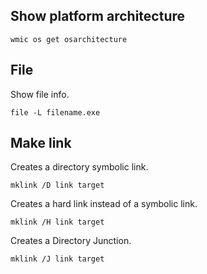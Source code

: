 ## Show platform architecture

	wmic os get osarchitecture

## File

Show file info.

    file -L filename.exe

## Make link

Creates a directory symbolic link.

	mklink /D link target

Creates a hard link instead of a symbolic link.

	mklink /H link target

Creates a Directory Junction.

	mklink /J link target